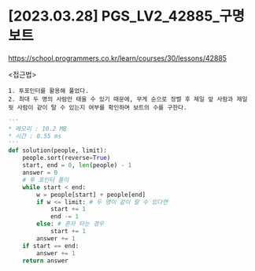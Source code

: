 #   [2023.03.28] PGS_LV2_42885_구명보트
https://school.programmers.co.kr/learn/courses/30/lessons/42885

<접근법>

```
1. 투포인터를 활용해 풀었다.
2. 최대 두 명의 사람만 태울 수 있기 때문에, 무게 순으로 정렬 후 제일 앞 사람과 제일 뒷 사람이 같이 탈 수 있는지 여부를 확인하며 보트의 수를 구한다.
```


```python
'''
* 메모리 : 10.2 MB
* 시간 : 0.55 ms
'''
def solution(people, limit):
    people.sort(reverse=True)
    start, end = 0, len(people) - 1
    answer = 0
    # 투 포인터 풀이
    while start < end:
        w = people[start] + people[end]
        if w <= limit: # 두 명이 같이 탈 수 있다면
            start += 1
            end -= 1
        else: # 혼자 타는 경우
            start += 1
        answer += 1
    if start == end:
        answer += 1
    return answer
```
